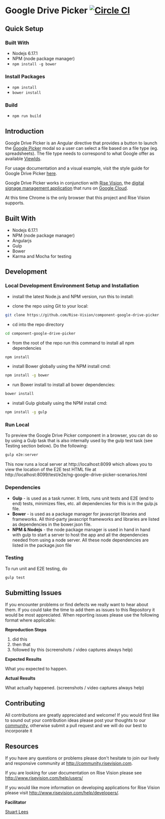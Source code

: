 # Google Drive Picker [![Circle CI](https://circleci.com/gh/Rise-Vision/component-google-drive-picker/tree/master.svg?style=svg)](https://circleci.com/gh/Rise-Vision/component-google-drive-picker/tree/master)

## Quick Setup
### Built With
- Nodejs 6.17.1
- NPM (node package manager)
- `npm install -g bower`

### Install Packages
- `npm install`
- `bower install`


### Build
- `npm run build`

## Introduction

Google Drive Picker is an Angular directive that provides a button to launch the [Google Picker](https://developers.google.com/picker/docs/) modal so a user can select a file based on a file type (eg. spreadsheets). The file type needs to correspond to what Google offer as available [ViewIds](https://developers.google.com/picker/docs/reference#ViewId).

For usage documentation and a visual example, visit the style guide for Google Drive Picker [here](http://rise-vision.github.io/style-guide/#/components/google-drive-picker).

Google Drive Picker works in conjunction with [Rise Vision](http://www.risevision.com), the [digital signage management application](http://rva.risevision.com/) that runs on [Google Cloud](https://cloud.google.com).

At this time Chrome is the only browser that this project and Rise Vision supports.

## Built With
- Nodejs 6.17.1
- NPM (node package manager)
- Angularjs
- Gulp
- Bower
- Karma and Mocha for testing

## Development

### Local Development Environment Setup and Installation

* install the latest Node.js and NPM version, run this to install:

* clone the repo using Git to your local:
```bash
git clone https://github.com/Rise-Vision/component-google-drive-picker.git
```

* cd into the repo directory
```bash
cd component-google-drive-picker
```

* from the root of the repo run this command to install all npm dependencies
```bash
npm install
```

* install Bower globally using the NPM install cmd:
```bash
npm install -g bower
```

* run Bower install to install all bower dependencies:
```bash
bower install
```

* install Gulp globally using the NPM install cmd:
```bash
npm install -g gulp
```

### Run Local

To preview the Google Drive Picker component in a browser, you can do so by using a Gulp task that is also internally used by the gulp test task (see Testing section below). Do the following:
```bash
gulp e2e:server
```

This now runs a local server at http://localhost:8099 which allows you to view the location of the E2E test HTML file at http://localhost:8099/test/e2e/ng-google-drive-picker-scenarios.html

### Dependencies

* **Gulp** - is used as a task runner. It lints, runs unit tests and E2E (end to end) tests, minimizes files, etc.  all dependencies for this is in the gulp.js file.
* **Bower** - is used as a package manager for javascript libraries and frameworks. All third-party javascript frameworks and libraries are listed as dependencies in the bower.json file.
* **NPM & Nodejs** - the node package manager is used in hand in hand with gulp to start a server to host the app and all the dependencies needed from using a node server. All these node dependencies are listed in the package.json file

### Testing

To run unit and E2E testing, do
```bash
gulp test
```

## Submitting Issues
If you encounter problems or find defects we really want to hear about them. If you could take the time to add them as issues to this Repository it would be most appreciated. When reporting issues please use the following format where applicable:

**Reproduction Steps**

1. did this
2. then that
3. followed by this (screenshots / video captures always help)

**Expected Results**

What you expected to happen.

**Actual Results**

What actually happened. (screenshots / video captures always help)

## Contributing
All contributions are greatly appreciated and welcome! If you would first like to sound out your contribution ideas please post your thoughts to our [community](http://community.risevision.com), otherwise submit a pull request and we will do our best to incorporate it

## Resources
If you have any questions or problems please don't hesitate to join our lively and responsive community at http://community.risevision.com.

If you are looking for user documentation on Rise Vision please see http://www.risevision.com/help/users/

If you would like more information on developing applications for Rise Vision please visit http://www.risevision.com/help/developers/.

**Facilitator**

[Stuart Lees](https://github.com/stulees "Stuart Lees")
